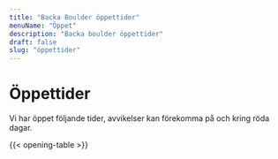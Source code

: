 ```yaml
---
title: "Backa Boulder öppettider"
menuName: "Öppet"
description: "Backa boulder öppettider"
draft: false
slug: "öppettider"
---
```


# Öppettider

Vi har öppet följande tider, avvikelser kan förekomma på och kring röda dagar.

{{< opening-table >}}
